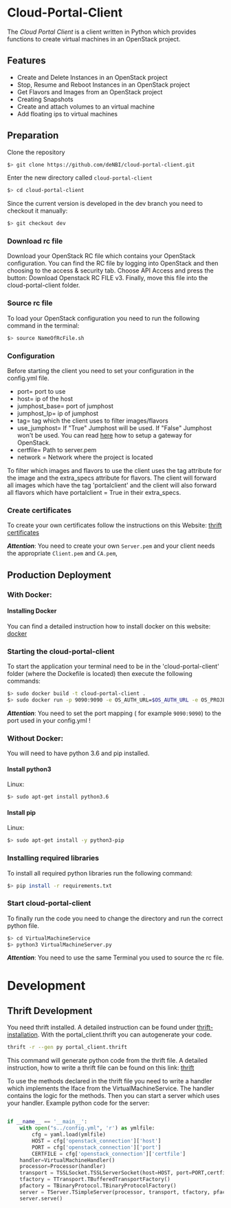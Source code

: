 # Cloud-Portal-Client
The *Cloud Portal Client* is a client written in Python which provides functions to create virtual machines in an OpenStack project.

## Features

 - Create and Delete Instances in an OpenStack project
 - Stop, Resume and Reboot Instances in an OpenStack project
 - Get Flavors and Images from an OpenStack project
 - Creating Snapshots
 - Create and attach volumes to an virtual machine
 - Add floating ips to virtual machines

## Preparation

Clone the repository
~~~BASH
$> git clone https://github.com/deNBI/cloud-portal-client.git
~~~

Enter the new directory called `cloud-portal-client`

~~~BASH
$> cd cloud-portal-client
~~~

Since the current version is developed in the dev branch you need to checkout it manually:

~~~BASH
$> git checkout dev
~~~

### Download rc file

Download your OpenStack RC file which contains your OpenStack configuration.
You can find the RC file by logging into OpenStack and
then choosing to the access & security tab.
Choose API Access and press the button: Download Openstack RC FILE v3.
Finally, move this file into the cloud-portal-client folder.

### Source rc file
To load your OpenStack configuration you need to run the following command in the terminal:

 ~~~BASH
$> source NameOfRcFile.sh
~~~

### Configuration

Before starting the client you need to set your configuration in the config.yml file.

* port= port to use
* host= ip of the host
* jumphost_base= port of jumphost
* jumphost_Ip= ip of jumphost
* tag= tag which the client uses to filter images/flavors
* use_jumphost= If "True" Jumphost will be used. If "False" Jumphost won't be used. You can read [here](ProjectGateway.md) how to setup a gateway for OpenStack.
* certfile= Path to server.pem
* network = Network where the project is located


To filter which images and flavors to use the client uses the tag attribute for the image and the extra_specs attribute for flavors.
The client will forward all images which have the tag 'portalclient' and the client will also forward all flavors which have portalclient = True in their extra_specs.


### Create certificates

To create your own certificates follow the instructions on this Website: [thrift certificates](https://thrift.apache.org/test/keys)

_**Attention**_: You need to create your own `Server.pem` and your client needs the appropriate `Client.pem` and `CA.pem`,

## Production Deployment

### With Docker:
#### Installing Docker

You can find a detailed instruction how to install docker on this website: [docker](https://docs.docker.com/engine/installation/linux/docker-ce/ubuntu/#install-docker-ce)



### Starting the cloud-portal-client

To start the application your terminal need to be in the 'cloud-portal-client' folder (where the Dockefile is located) then execute the following commands:
~~~BASH
$> sudo docker build -t cloud-portal-client .
$> sudo docker run -p 9090:9090 -e OS_AUTH_URL=$OS_AUTH_URL -e OS_PROJECT_ID=$OS_PROJECT_ID -e OS_PROJECT_NAME=$OS_PROJECT_NAME -e OS_USERNAME=$OS_USERNAME -e OS_PASSWORD=$OS_PASSWORD -e OS_USER_DOMAIN_NAME=$OS_USER_DOMAIN_NAME -it cloud-portal-client python3 VirtualMachineServer.py
~~~
_**Attention**_: You need to set the port mapping ( for example `9090:9090`) to the port used in your config.yml !


###  Without Docker:
You will need to have python 3.6 and pip installed.

#### Install python3

Linux:
~~~BASH
$> sudo apt-get install python3.6
~~~



#### Install pip
Linux:
~~~BASH
$> sudo apt-get install -y python3-pip
~~~

### Installing required libraries

To install all required python libraries run the following command:
 ~~~BASH
$> pip install -r requirements.txt
~~~

### Start cloud-portal-client
To finally run the code you need to change the directory and run the correct python file.

 ~~~BASH
$> cd VirtualMachineService
$> python3 VirtualMachineServer.py 
~~~

_**Attention**_: You need to use the same Terminal you used to source the rc file.



# Development
## Thrift Development
You need thrift installed.
A detailed instruction can be found under [thrift-installation](http://thrift-tutorial.readthedocs.io/en/latest/installation.html).
With the portal_client.thrift you can autogenerate your code.

~~~BASH
thrift -r --gen py portal_client.thrift
~~~

This command will generate python code from the thrift file.
A detailed instruction, how to write a thrift file can be found on this link: [thrift](http://thrift-tutorial.readthedocs.io/en/latest/usage-example.html#generating-code-with-thrift)

To use the methods declared in the thrift file you need to write a handler which implements the Iface from the VirtualMachineService. The handler contains the logic for the methods.
Then you can start a server which uses your handler.
Example python code for the server:
```python

if __name__ == '__main__':
    with open("s../config.yml", 'r') as ymlfile:
        cfg = yaml.load(ymlfile)
        HOST = cfg['openstack_connection']['host']
        PORT = cfg['openstack_connection']['port']
        CERTFILE = cfg['openstack_connection']['certfile']
    handler=VirtualMachineHandler()
    processor=Processor(handler)
    transport = TSSLSocket.TSSLServerSocket(host=HOST, port=PORT,certfile=CERTFILE)
    tfactory = TTransport.TBufferedTransportFactory()
    pfactory = TBinaryProtocol.TBinaryProtocolFactory()
    server = TServer.TSimpleServer(processor, transport, tfactory, pfactory)
    server.serve()
```



